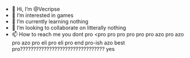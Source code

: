 - 👋 Hi, I’m @Vecripse
- 👀 I’m interested in games
- 🌱 I’m currently learning nothing
- 💞️ I’m looking to collaborate on litterally nothing
- 📫 How to reach me you dont
pro
<pro
pro pro pro
pro
pro
azo pro
azo pro
azo pro
eli pro
eli pro
end pro-ish
azo best pro???????????????????????????????? yes
